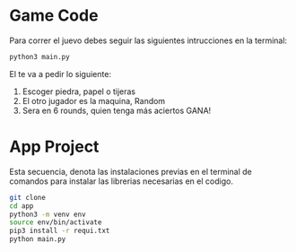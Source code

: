 
# Game Code

Para correr el juevo debes seguir las siguientes intrucciones en la terminal:


```python
python3 main.py
```


El te va a pedir lo siguiente:

1) Escoger piedra, papel o tijeras
2) El otro jugador es la maquina, Random
3) Sera en 6 rounds, quien tenga más aciertos GANA!

# App Project

Esta secuencia, denota las instalaciones previas en el terminal de comandos para instalar las librerias necesarias en el codigo.

````sh
git clone
cd app
python3 -m venv env
source env/bin/activate
pip3 install -r requi.txt
python main.py
